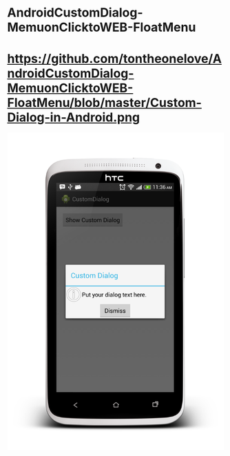 # AndroidCustomDialog-MemuonClicktoWEB-FloatMenu


# https://github.com/tontheonelove/AndroidCustomDialog-MemuonClicktoWEB-FloatMenu/blob/master/Custom-Dialog-in-Android.png

<IMG src="Custom-Dialog-in-Android.png"/>
